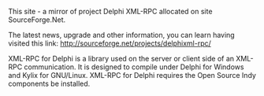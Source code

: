 This site - a mirror of project Delphi XML-RPC allocated on site SourceForge.Net.

The latest news, upgrade and other information, you can learn having visited this link: http://sourceforge.net/projects/delphixml-rpc/

XML-RPC for Delphi is a library used on the server or client side of an XML-RPC communication. It is designed to compile under Delphi for Windows and Kylix for GNU/Linux. XML-RPC for Delphi requires the Open Source Indy components be installed.